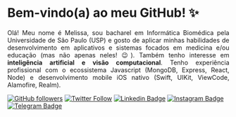 
<!--
✨ A imagem do cabeçalho foi retirada do site computecuter.com e editada por mim. créditos exclusivos a artista original ✨



![Melissa Ribeiro](https://github.com/melissarib/melissarib/blob/main/nova-capa-github.png)
-->

# Bem-vindo(a) ao meu GitHub! ✨ 

<p align="justify">  Olá! Meu nome é Melissa, sou bacharel em Informática Biomédica pela Universidade de São Paulo (USP) e gosto de aplicar minhas habilidades de desenvolvimento em aplicativos e sistemas focados em medicina e/ou educação (mas não apenas neles! 😉). Também tenho interesse em <b>inteligência artificial e visão computacional</b>. Tenho experiência profissional com o ecossistema Javascript (MongoDB, Express, React, Node) e desenvolvimento mobile iOS nativo (Swift, UIKit, ViewCode, Alamofire, Realm).
<br/>

[![GitHub followers](https://img.shields.io/github/followers/melissarib?style=social)](https://www.github.com/melissarib)
[![Twitter Follow](https://img.shields.io/twitter/follow/melissarib?style=social)](https://www.twitter.com/melissarib)
[![Linkedin Badge](https://img.shields.io/badge/melissa&#160;augusto&#160;ribeiro-blue?style=flat-square&logo=Linkedin&logoColor=white&link=https://www.linkedin.com/in/melissarib/)](https://www.linkedin.com/in/melissarib/)
[![Instagram Badge](https://img.shields.io/badge/-melissarib9-purple?style=flat-square&logo=Instagram&logoColor=white&link=https://www.instagram.com/melissarib9/)](https://www.instagram.com/melissarib9/) 
[![Telegram Badge](https://img.shields.io/badge/melissarib&#160;direct&#160;messages-grey?style=flat-square&logo=Telegram&logoColor=white&link=https://t.me/melissarib)](https://t.me/melissarib)

<!--
 #### linguagens e ferramentas:

<img src="https://upload.wikimedia.org/wikipedia/commons/thumb/9/9d/Swift_logo.svg/382px-Swift_logo.svg.png" width="50px">
<img src="https://github.com/vimalverma558/vimalverma558/blob/v2/img/icons8-html-5.svg" width="50px"><img src="https://github.com/vimalverma558/vimalverma558/blob/v2/img/icons8-css3.svg" width="50px"><img src="https://github.com/vimalverma558/vimalverma558/blob/v2/img/icons8-javascript-logo.svg" width="50px"><img src="https://github.com/vimalverma558/vimalverma558/blob/v2/img/icons8-bootstrap.svg" width="50px"><img src="https://github.com/melissarib/melissarib/blob/main/assets/icons8-sass.svg" width="50px"><img src="https://github.com/melissarib/melissarib/blob/main/assets/yarn.png" width="46px">&#160;<img src="https://github.com/melissarib/melissarib/blob/main/assets/python.png" width="48px">&#160;<img src="https://github.com/melissarib/melissarib/blob/main/assets/opencv.png" width="40px">&#160;<img src="https://github.com/melissarib/melissarib/blob/main/assets/tensorflow.png" width="44px">&#160;<img src="https://github.com/melissarib/melissarib/blob/main/assets/keras.png" width="44px"><img src="https://github.com/vimalverma558/vimalverma558/blob/v2/img/icons8-github.svg" width="50px"><img src="https://github.com/vimalverma558/vimalverma558/blob/v2/img/icons8-git.svg" width="50px">
-->












